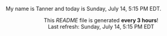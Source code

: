 My name is Tanner and today is Sunday, July 14, 5:15 PM EDT.

<p align="center">This <i>README</i> file is generated <b>every 3 hours</b>!</br>Last refresh: Sunday, July 14, 5:15 PM EDT<br /></p>
